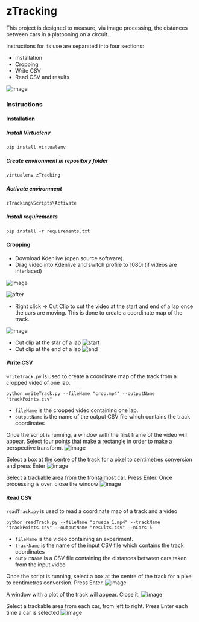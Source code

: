 # zTracking

This project is designed to measure, via image processing, the distances between cars in a platooning on a circuit.

Instructions for its use are separated into four sections:
* Installation
* Cropping
* Write CSV
* Read CSV and results

![image](./READMEimg/zTracking.png)

### Instructions
#### Installation
##### Install Virtualenv
```
pip install virtualenv
```
##### Create environment in repository folder
```
virtualenv zTracking
```
##### Activate environment
```
zTracking\Scripts\Activate
```
##### Install requirements
```
pip install -r requirements.txt
```

#### Cropping
* Download Kdenlive (open source software).
* Drag video into Kdenlive and switch profile to 1080i (if videos are interlaced)

![image](./READMEimg/crop_videos/0.png)

![after](./READMEimg/crop_videos/after.jpg)

* Right click -> Cut Clip to cut the video at the start and end of a lap once the cars are moving. This is done to create a coordinate map of the track.

![image](./READMEimg/crop_videos/2.png)
* Cut clip at the star of a lap
![start](./READMEimg/crop_videos/4.png)
* Cut clip at the end of a lap
![end](./READMEimg/crop_videos/5.png)


#### Write CSV

`writeTrack.py` is used to create a coordinate map of the track from a cropped video of one lap.
```
python writeTrack.py --fileName "crop.mp4" --outputName "trackPoints.csv"
```

* `fileName` is the cropped video containing one lap.
* `outputName` is the name of the output CSV file which contains the track coordinates

Once the script is running, a window with the first frame of the video will appear. Select four points that make a rectangle in order to make a perspective transform.
![image](./READMEimg/write_track/1.png)

Select a box at the centre of the track for a pixel to centimetres conversion and press Enter
![image](./READMEimg/write_track/2.png)

Select a trackable area from the frontalmost car. Press Enter. Once processing is over, close the window
![image](./READMEimg/write_track/3.png)

#### Read CSV

`readTrack.py` is used to read a coordinate map of a track and a video
```
python readTrack.py --fileName "prueba_1.mp4" --trackName "trackPoints.csv" --outputName "results.csv" --nCars 5
```
* `fileName` is the video containing an experiment.
* `trackName` is the name of the input CSV file which contains the track coordinates
* `outputName` is a CSV file containing the distances between cars taken from the input video

Once the script is running, select a box at the centre of the track for a pixel to centimetres conversion. Press Enter.
![image](./READMEimg/read_track/1.png)

A window with a plot of the track will appear. Close it.
![image](./READMEimg/read_track/2.png)

Select a trackable area from each car, from left to right. Press Enter each time a car is selected
![image](./READMEimg/read_track/3.png)

